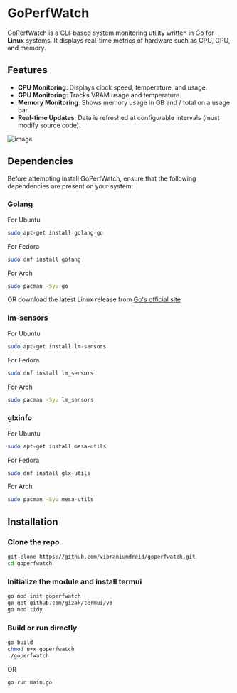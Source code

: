 # GoPerfWatch

GoPerfWatch is a CLI-based system monitoring utility written in Go for **Linux** systems. It displays real-time metrics of hardware such as CPU, GPU, and memory. 

## Features
- **CPU Monitoring**: Displays clock speed, temperature, and usage.
- **GPU Monitoring**: Tracks VRAM usage and temperature.
- **Memory Monitoring**: Shows memory usage in GB and / total on a usage bar.
- **Real-time Updates**: Data is refreshed at configurable intervals (must modify source code).

![image](https://github.com/user-attachments/assets/9e4b9658-94b4-4333-911c-673c17f50616)

## Dependencies

Before attempting install GoPerfWatch, ensure that the following dependencies are present on your system:

### Golang

For Ubuntu

```bash
sudo apt-get install golang-go
```

For Fedora
```bash
sudo dnf install golang
```

For Arch
```bash
sudo pacman -Syu go
```

OR download the latest Linux release from [Go's official site](https://go.dev/dl/)

### lm-sensors

For Ubuntu

```bash
sudo apt-get install lm-sensors
```

For Fedora
```bash
sudo dnf install lm_sensors
```

For Arch
```bash
sudo pacman -Syu lm_sensors
```

### glxinfo

For Ubuntu

```bash
sudo apt-get install mesa-utils
```

For Fedora
```bash
sudo dnf install glx-utils
```

For Arch
```bash
sudo pacman -Syu mesa-utils
```
## Installation

### Clone the repo

```bash
git clone https://github.com/vibraniumdroid/goperfwatch.git
cd goperfwatch
```

### Initialize the module and install termui

```bash
go mod init goperfwatch
go get github.com/gizak/termui/v3
go mod tidy
```

### Build or run directly

```bash
go build
chmod u+x goperfwatch
./goperfwatch
```
OR

```bash
go run main.go
```
